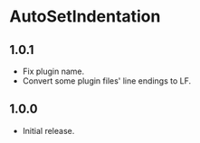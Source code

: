 # AutoSetIndentation


## 1.0.1

- Fix plugin name.
- Convert some plugin files' line endings to LF.


## 1.0.0

- Initial release.
